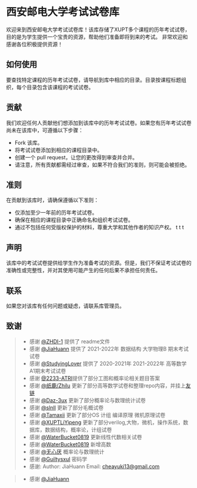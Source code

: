 # 西安邮电大学考试试卷库
欢迎来到西安邮电大学考试试卷库！该库存储了XUPT多个课程的历年考试试卷，目的是为学生提供一个宝贵的资源，帮助他们准备即将到来的考试。
非常欢迎和感谢各位积极提供资源！

## 如何使用
要查找特定课程的历年考试试卷，请导航到库中相应的目录。目录按课程标题组织，每个目录包含该课程的考试试卷。

## 贡献
我们欢迎任何人贡献他们想添加到该库中的历年考试试卷。如果您有历年考试试卷尚未在该库中，可遵循以下步骤：

* Fork 该库。
* 将考试试卷添加到相应的课程目录中。
* 创建一个 pull request，让您的更改得到审查并合并。
* 请注意，所有贡献都需经过审查，如果不符合我们的准则，则可能会被拒绝。

## 准则
在贡献到该库时，请确保遵循以下准则：

* 仅添加至少一年前的历年考试试卷。
* 确保在相应的课程目录中正确命名和组织考试试卷。
* 通过不包括任何受版权保护的材料，尊重大学和其他作者的知识产权。
t t t
## 声明
该库中的考试试卷提供给学生作为准备考试的资源。但是，我们不保证考试试卷的准确性或完整性，并对其使用可能产生的任何后果不承担任何责任。

## 联系
如果您对该库有任何问题或疑虑，请联系库管理员。

## 致谢

> - 感谢 [@ZHDI-1](https://github.com/ZHDI-1) 提供了 readme文件
> - 感谢 [@JiaHuann](https://github.com/JiaHuann) 提供了 2021-2022年 数据结构 大学物理B 期末考试试卷
> - 感谢 [@StudyingLover](https://github.com/StudyingLover) 提供了 2020-2021年 2021-2022年 高等数学A1期末考试试卷
> - 感谢 [@2233-ATRI](https://github.com/2233-ATRI)提供了部分工图和概率论相关题目答案
> - 感谢 [@纸鹿/Zhilu](https://github.com/L33Z22L11) 更新了部分高等数学试卷和整理repo内容，并挂上[友链](https://cooo.site)
> - 感谢 [@Daz-3ux](https://github.com/Daz-3ux) 更新了部分概率论与数理统计试卷
> - 感谢 [@slnll](https://github.com/slnll) 更新了部分毛概试卷
> - 感谢 [@Tamaxii](https://github.com/lys122519) 更新了部分OS 计组 编译原理 微机原理试卷
> - 感谢 [@XUPTLiYipeng](https://github.com/XUPTLiYipeng) 更新了部分verilog,大物，微机，操作系统，数据库，数据结构，概率论，计组试卷
> - 感谢 [@WaterBucket0819](https://github.com/WaterBucket0819) 更新线性代数相关试卷
> - 感谢 [@WaterBucket0819](https://github.com/WaterBucket0819) 新增高数
> - 感谢 [@无心厌](https://github.com/Syhaun) 概率论与数理统计
> - 感谢 [@Guiltysxul](https://github.com/Guiltysxul) 密码学
>- 感谢:
Author: JiaHuann
Email: cheayuki13@gmail.com 

> - 感谢 [@JiaHuann](https://github.com/JiaHuann) 
